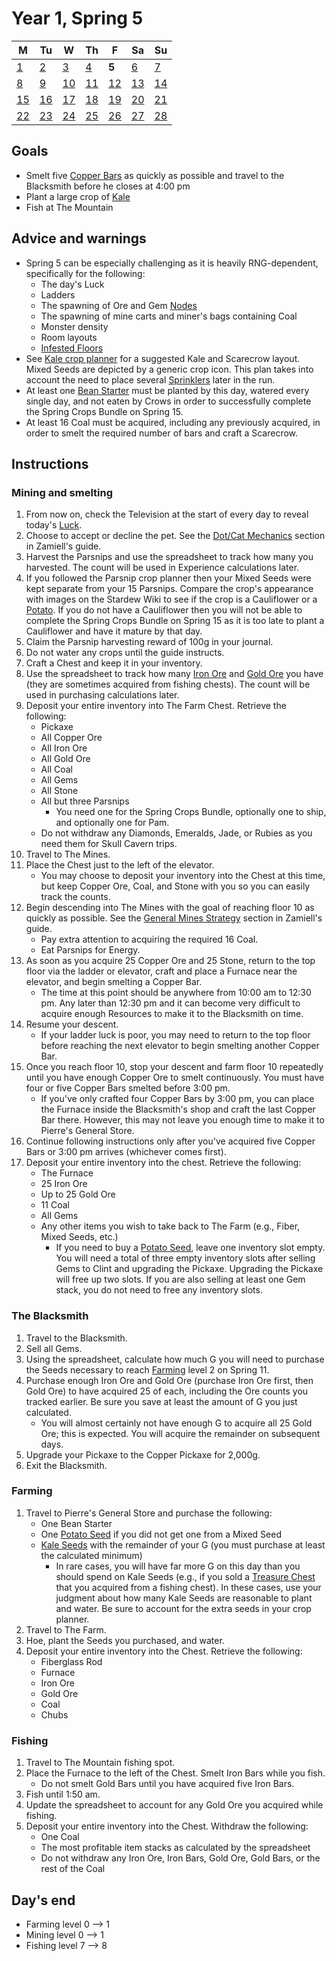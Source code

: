 # Year 1, Spring 5

| M                          | Tu                        | W                         | Th                        | F                         | Sa                        | Su                        |
| -------------------------- | ------------------------- | ------------------------- | ------------------------- |-------------------------- | ------------------------- | ------------------------- |
| [1](year-1-spring-1.md)    | [2](year-1-spring-2.md)   | [3](year-1-spring-3.md)   | [4](year-1-spring-4.md)   | **5**                     | [6](year-1-spring-6.md)   | [7](year-1-spring-7.md)   |
| [8](year-1-spring-8.md)    | [9](year-1-spring-9.md)   | [10](year-1-spring-10.md) | [11](year-1-spring-11.md) | [12](year-1-spring-12.md) | [13](year-1-spring-13.md) | [14](year-1-spring-14.md) |
| [15](year-1-spring-15.md)  | [16](year-1-spring-16.md) | [17](year-1-spring-17.md) | [18](year-1-spring-18.md) | [19](year-1-spring-19.md) | [20](year-1-spring-20.md) | [21](year-1-spring-21.md) |
| [22](year-1-spring-22.md)  | [23](year-1-spring-23.md) | [24](year-1-spring-24.md) | [25](year-1-spring-25.md) | [26](year-1-spring-26.md) | [27](year-1-spring-27.md) | [28](year-1-spring-28.md) |

## Goals

- Smelt five [Copper Bars](https://stardewvalleywiki.com/Copper_Bar) as quickly as possible and travel to the Blacksmith before he closes at 4:00 pm
- Plant a large crop of [Kale](https://stardewvalleywiki.com/Kale)
- Fish at The Mountain

## Advice and warnings

- Spring 5 can be especially challenging as it is heavily RNG-dependent, specifically for the following:
  - The day's Luck
  - Ladders
  - The spawning of Ore and Gem [Nodes](https://stardewvalleywiki.com/Mining#Mining_Nodes)
  - The spawning of mine carts and miner's bags containing Coal
  - Monster density
  - Room layouts
  - [Infested Floors](https://stardewvalleywiki.com/The_Mines#Infested_Floors)
- See [Kale crop planner](https://stardew.info/planner/33-dirty-gerbils-fought-easily) for a suggested Kale and Scarecrow layout. Mixed Seeds are depicted by a generic crop icon. This plan takes into account the need to place several [Sprinklers](https://stardewvalleywiki.com/Sprinkler) later in the run.
- At least one [Bean Starter](https://stardewvalleywiki.com/Bean_Starter) must be planted by this day, watered every single day, and not eaten by Crows in order to successfully complete the Spring Crops Bundle on Spring 15.
- At least 16 Coal must be acquired, including any previously acquired, in order to smelt the required number of bars and craft a Scarecrow.

## Instructions

### Mining and smelting

1. From now on, check the Television at the start of every day to reveal today's [Luck](https://stardewvalleywiki.com/Luck).
2. Choose to accept or decline the pet. See the [Dot/Cat Mechanics](https://github.com/Zamiell/stardew-valley/blob/master/Min-Max_Guide.md#dogcat-mechanics) section in Zamiell's guide.
3. Harvest the Parsnips and use the spreadsheet to track how many you harvested. The count will be used in Experience calculations later.
4. If you followed the Parsnip crop planner then your Mixed Seeds were kept separate from your 15 Parsnips. Compare the crop's appearance with images on the Stardew Wiki to see if the crop is a Cauliflower or a [Potato](https://stardewvalleywiki.com/Potato). If you do not have a Cauliflower then you will not be able to complete the Spring Crops Bundle on Spring 15 as it is too late to plant a Cauliflower and have it mature by that day.
5. Claim the Parsnip harvesting reward of 100g in your journal.
6. Do not water any crops until the guide instructs.
7. Craft a Chest and keep it in your inventory.
8. Use the spreadsheet to track how many [Iron Ore](https://stardewvalleywiki.com/Iron_Ore) and [Gold Ore](https://stardewvalleywiki.com/Gold_Ore) you have (they are sometimes acquired from fishing chests). The count will be used in purchasing calculations later.
9. Deposit your entire inventory into The Farm Chest. Retrieve the following:
   - Pickaxe
   - All Copper Ore
   - All Iron Ore
   - All Gold Ore
   - All Coal
   - All Gems
   - All Stone
   - All but three Parsnips
     - You need one for the Spring Crops Bundle, optionally one to ship, and optionally one for Pam.
   - Do not withdraw any Diamonds, Emeralds, Jade, or Rubies as you need them for Skull Cavern trips.
10. Travel to The Mines.
11. Place the Chest just to the left of the elevator.
    - You may choose to deposit your inventory into the Chest at this time, but keep Copper Ore, Coal, and Stone with you so you can easily track the counts.
12. Begin descending into The Mines with the goal of reaching floor 10 as quickly as possible. See the [General Mines Strategy](https://github.com/Zamiell/stardew-valley/blob/master/Min-Max_Guide.md#general-mines-strategy) section in Zamiell's guide.
    - Pay extra attention to acquiring the required 16 Coal.
    - Eat Parsnips for Energy.
13. As soon as you acquire 25 Copper Ore and 25 Stone, return to the top floor via the ladder or elevator, craft and place a Furnace near the elevator, and begin smelting a Copper Bar.
    - The time at this point should be anywhere from 10:00 am to 12:30 pm. Any later than 12:30 pm and it can become very difficult to acquire enough Resources to make it to the Blacksmith on time.
14. Resume your descent.
    - If your ladder luck is poor, you may need to return to the top floor before reaching the next elevator to begin smelting another Copper Bar.
15. Once you reach floor 10, stop your descent and farm floor 10 repeatedly until you have enough Copper Ore to smelt continuously. You must have four or five Copper Bars smelted before 3:00 pm.
    - If you've only crafted four Copper Bars by 3:00 pm, you can place the Furnace inside the Blacksmith's shop and craft the last Copper Bar there. However, this may not leave you enough time to make it to Pierre's General Store.
16. Continue following instructions only after you've acquired five Copper Bars or 3:00 pm arrives (whichever comes first).
17. Deposit your entire inventory into the chest. Retrieve the following:
    - The Furnace
    - 25 Iron Ore
    - Up to 25 Gold Ore
    - 11 Coal
    - All Gems
    - Any other items you wish to take back to The Farm (e.g., Fiber, Mixed Seeds, etc.)
      - If you need to buy a [Potato Seed](https://stardewvalleywiki.com/Potato_Seeds), leave one inventory slot empty. You will need a total of three empty inventory slots after selling Gems to Clint and upgrading the Pickaxe. Upgrading the Pickaxe will free up two slots. If you are also selling at least one Gem stack, you do not need to free any inventory slots.

### The Blacksmith

1. Travel to the Blacksmith.
2. Sell all Gems.
3. Using the spreadsheet, calculate how much G you will need to purchase the Seeds necessary to reach [Farming](https://stardewvalleywiki.com/Farming) level 2 on Spring 11.
4. Purchase enough Iron Ore and Gold Ore (purchase Iron Ore first, then Gold Ore) to have acquired 25 of each, including the Ore counts you tracked earlier. Be sure you save at least the amount of G you just calculated.
   - You will almost certainly not have enough G to acquire all 25 Gold Ore; this is expected. You will acquire the remainder on subsequent days.
5. Upgrade your Pickaxe to the Copper Pickaxe for 2,000g.
6. Exit the Blacksmith.

### Farming

1. Travel to Pierre's General Store and purchase the following:
   - One Bean Starter
   - One [Potato Seed](https://stardewvalleywiki.com/Potato_Seeds) if you did not get one from a Mixed Seed
   - [Kale Seeds](https://stardewvalleywiki.com/Kale_Seeds) with the remainder of your G (you must purchase at least the calculated minimum)
     - In rare cases, you will have far more G on this day than you should spend on Kale Seeds (e.g., if you sold a [Treasure Chest](https://stardewvalleywiki.com/Treasure_Chest) that you acquired from a fishing chest). In these cases, use your judgment about how many Kale Seeds are reasonable to plant and water. Be sure to account for the extra seeds in your crop planner.
2. Travel to The Farm.
3. Hoe, plant the Seeds you purchased, and water.
4. Deposit your entire inventory into the Chest. Retrieve the following:
   - Fiberglass Rod
   - Furnace
   - Iron Ore
   - Gold Ore
   - Coal
   - Chubs

### Fishing

1. Travel to The Mountain fishing spot.
2. Place the Furnace to the left of the Chest. Smelt Iron Bars while you fish.
   - Do not smelt Gold Bars until you have acquired five Iron Bars.
3. Fish until 1:50 am.
4. Update the spreadsheet to account for any Gold Ore you acquired while fishing.
5. Deposit your entire inventory into the Chest. Withdraw the following:
   - One Coal
   - The most profitable item stacks as calculated by the spreadsheet
   - Do not withdraw any Iron Ore, Iron Bars, Gold Ore, Gold Bars, or the rest of the Coal

## Day's end

- Farming level 0 ⟶ 1
- Mining level 0 ⟶ 1
- Fishing level 7 ⟶ 8
